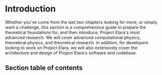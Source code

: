 # Introduction

Whether you've come from the last two chapters looking for more, or simply want a challenge, this section is a comprehensive guide to prepare the theoretical foundations for, and then introduce, Project Elara's most advanced research. We will cover advanced computational physics, theoretical physics, and theoretical research. In addition, for developers looking to work on Project Elara, we will also extensively cover the architecture and design of Project Elara's software and codebase.

## Section table of contents

```{tableofcontents}
```